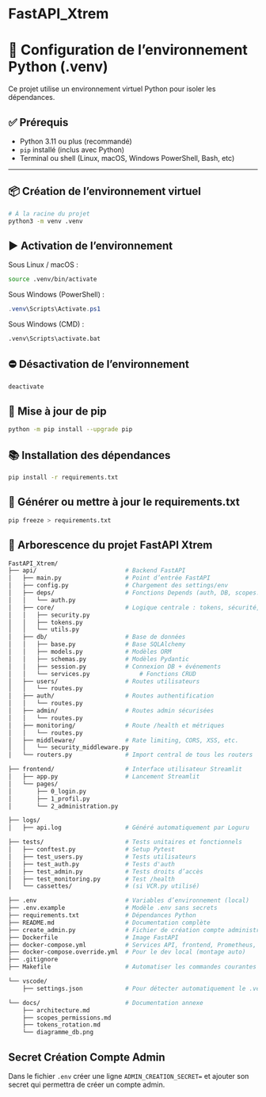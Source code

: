 # FastAPI_Xtrem

# 🐍 Configuration de l’environnement Python (.venv)

Ce projet utilise un environnement virtuel Python pour isoler les dépendances.

## ✅ Prérequis

- Python 3.11 ou plus (recommandé)
- `pip` installé (inclus avec Python)
- Terminal ou shell (Linux, macOS, Windows PowerShell, Bash, etc)

---

## 📦 Création de l’environnement virtuel

```bash
# À la racine du projet
python3 -m venv .venv
```

## ▶️ Activation de l’environnement

Sous Linux / macOS :
```bash
source .venv/bin/activate
```

Sous Windows (PowerShell) :
```powershell
.venv\Scripts\Activate.ps1
```

Sous Windows (CMD) :
```cmd
.venv\Scripts\activate.bat
```

## ⛔ Désactivation de l’environnement

```bash
deactivate
```

## 🚀 Mise à jour de pip

```bash
python -m pip install --upgrade pip
```

## 📚 Installation des dépendances

```bash
pip install -r requirements.txt
```

## 📎 Générer ou mettre à jour le requirements.txt

```bash
pip freeze > requirements.txt
```

## 📁 Arborescence du projet FastAPI Xtrem

```bash
FastAPI_Xtrem/
├── api/                         # Backend FastAPI
│   ├── main.py                  # Point d’entrée FastAPI
│   ├── config.py                # Chargement des settings/env
│   ├── deps/                    # Fonctions Depends (auth, DB, scopes...)
│   │   └── auth.py
│   ├── core/                    # Logique centrale : tokens, sécurité, utils
│   │   ├── security.py
│   │   ├── tokens.py
│   │   └── utils.py
│   ├── db/                      # Base de données
│   │   ├── base.py              # Base SQLAlchemy
│   │   ├── models.py            # Modèles ORM
│   │   ├── schemas.py           # Modèles Pydantic
│   │   ├── session.py           # Connexion DB + événements
│   │   └── services.py              # Fonctions CRUD
│   ├── users/                   # Routes utilisateurs
│   │   └── routes.py
│   ├── auth/                    # Routes authentification
│   │   └── routes.py
│   ├── admin/                   # Routes admin sécurisées
│   │   └── routes.py
│   ├── monitoring/              # Route /health et métriques
│   │   └── routes.py
│   ├── middleware/              # Rate limiting, CORS, XSS, etc.
│   │   └── security_middleware.py
│   └── routers.py               # Import central de tous les routers

├── frontend/                    # Interface utilisateur Streamlit
│   ├── app.py                   # Lancement Streamlit
│   └── pages/
│       ├── 0_login.py
│       ├── 1_profil.py
│       └── 2_administration.py

├── logs/                        
│   ├── api.log                  # Généré automatiquement par Loguru

├── tests/                       # Tests unitaires et fonctionnels
│   ├── conftest.py              # Setup Pytest
│   ├── test_users.py            # Tests utilisateurs
│   ├── test_auth.py             # Tests d'auth
│   ├── test_admin.py            # Tests droits d’accès
│   ├── test_monitoring.py       # Test /health
│   └── cassettes/               # (si VCR.py utilisé)

├── .env                         # Variables d’environnement (local)
├── .env.example                 # Modèle .env sans secrets
├── requirements.txt             # Dépendances Python
├── README.md                    # Documentation complète
├── create_admin.py              # Fichier de création compte administrateur
├── Dockerfile                   # Image FastAPI
├── docker-compose.yml           # Services API, frontend, Prometheus, Grafana
├── docker-compose.override.yml  # Pour le dev local (montage auto)
├── .gitignore
├── Makefile                     # Automatiser les commandes courantes (run, test, lint, ...)

└── vscode/                      
    ├── settings.json            # Pour détecter automatiquement le .venv dans VSCode

└── docs/                        # Documentation annexe
    ├── architecture.md
    ├── scopes_permissions.md
    ├── tokens_rotation.md
    └── diagramme_db.png
```

## Secret Création Compte Admin

Dans le fichier `.env` créer une ligne `ADMIN_CREATION_SECRET=` et ajouter son secret qui permettra de créer un compte admin.

